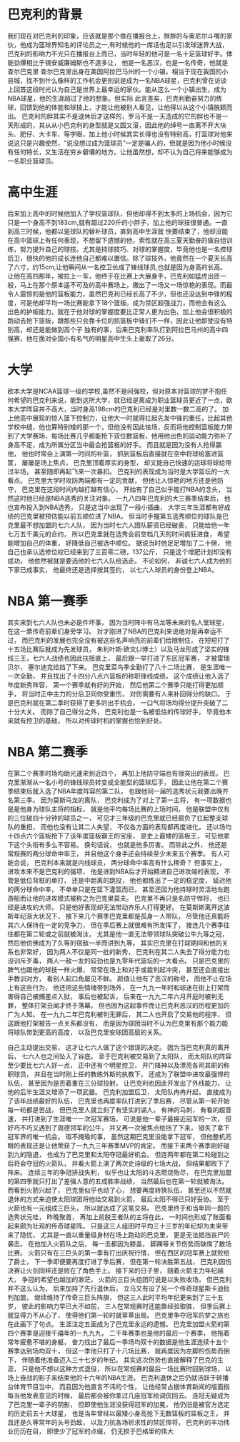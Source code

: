 # 巴克利的背景
我们现在对巴克利的印象，应该就是那个做在播报台上，胖胖的与奥尼尔斗嘴的家伙，他成为篮球界知名的评论员之一,有时候他的一席话也足以引发球迷界大战，巴克利的影响力不光只在播报台上而已，当时年轻的他可是一名十足篮球好手。体能劲爆相比于锡安威廉姆斯也不遑多让， 他是一名恶汉，也是一名传奇，他就是查尔巴克里
查尔巴克里出身在美国阿拉巴马州的一个小镇，相当于现在我国的小县城，找不到什么像样的工作机会更别说是成为一名NBA球星，巴克利曾在访谈上回首这段时光认为自己是世界上最幸运的家伙。能从这么一个小镇出生，成为NBA球星，他的生涯超过了他的想象。但实际 此言差矣，巴克利勤奋努力的练球，回馈到他的体能和球技上，才能让他被别人看见，让他得以从这个小镇脱颖而出。
巴克利的胖其实不是退休后才这样的，罗马不是一天造成的它的胖也不是一天形成的，其从从小巴克利的身型就是又圆又滚，因此他的绰号一直离不开大块头、肥仔、大卡车、等字眼，加上他小时候其实长得也没有特别高，打篮球对他来说这只是兴趣使然，“说没想过成为篮球员”一定是骗人的，但就是因为他小时候没有任何特长，又生活在穷乡僻壤的地方。让他虽然想，却不认为自己将来能够成为一名职业篮球员。
# 高中生涯
后来加上高中的时候他加入了学校篮球队，但他却得不到太多的上场机会，因为它只是一个身高不到183cm,就有超过220斤的小胖子，加上他的球技很普通。一直到高三时候，他都以是球队的替补球员，直到高中生涯就 快要结束了，他却没能在高中篮球上有任何表现，不想留下遗憾的他，索性就在高三夏天勤奋的做自组训练，努力提升自己的球技。尤其是持球技巧、对球的掌握度，毕竟他也是一名控球后卫，很快的他的成长连他自己都难以置信。除了球技外，他竟然在一个夏天长高了六寸，约15cm,让他瞬间从一名控卫长成了锋线球员,也就是因为身高的长高。让他在高四那年，被拉上一军，他终于在比赛上大展身手，巴克利如猛虎出匝一般，马上在那个原本遥不可及的高中赛场上，缴出了一场又一场惊艳的表现。而最令人震惊的是他的篮板能力，虽然巴克利已经长高了不少，但也还没达到中锋的程度，可是他却平均一场比赛能拿下18个篮板。成为禁区超强战力，而他会有这么出色的护板能力，就在于他对球的掌握度要比正常人更为出色，加上他会很积极的跑动去抢下篮板，跟那些只会靠卡位的抓篮板中锋们不一样，因此让他即使没有特别高，却还是能做到高个子
独有的事，后来巴克利率队打到阿拉巴马州的高中四强赛，他在面对全国小有名气的明星高中生头上豪取了26分。

# 大学
欧本大学是NCAA篮球一级的学校,虽然不是间强校，但对原本对篮球的梦不抱任何希望的巴克利来说，能到这所大学，就已经是离成为职业篮球员更近了一点，欧本大学阵容并不高大，当时身高198cm的巴克利已经是对里数一数二高的了。
加上他高中展现的惊人篮下控制力，让他大一时就得扛起先发中锋的重任，比起其他学校中缝，他也算特别矮的那一个，但他没有因此怯场，反而将他控制篮板能力带到了大学赛场，每场比赛几乎都能抢下双位数篮板，他用他出色的运动能力弥补了身高不足，成为所属分区当中最会抢篮板的好手。
而且就是因为没有人抢得赢他，
他也时常会上演第一时间的补篮，
抓到篮板后直接就在空中将球给塞进篮筐，
屡屡是场上焦点，
巴克里顶着厚实的身型，
却又能自己快速的运球将球给带过半场，
甚至随即再起飞来一次暴扣。
巴克利的表现成为当时是大学篮坛的一大看点。
巴克里大学时攻防两端都有一定的贡献，
但他让人惊艳的地方还是他防守， 巴克里在这段时间内越打越有信心，
开始有了自己似乎能打NBA的念头，
当然这时他已经是NBA选秀的关注对象。
一九八四年巴克利的大三赛季结束后，
他也宣布投入到NBA选秀，
只是这当中出现了一段小插曲，
大学三年生涯都有好成绩的巴克里被预估能以前五顺位进了NBA，
但当时手握第五选秀顺位的球队是巴克里最不想加盟的七六人队，
因为当时七六人团队薪资已经破表，
只能给他一年七万五千美元的合约，
所以巴克里就在选秀会前空档几天的时间疯狂进食，
希望能增加自己的体重，
好降低自己被选中顺位。
据说当时他足足增加了二十磅，
他自己也承认选修位权已经来到了三百零二磅，137公斤，
只是这个增肥计划却没有成功，
他依然被就是要选他的七六人队给选走。
不论如何，
非诚七六人成为他的下家已成事实，
他最终还是选择按其签约，
以七六人球员的身份登上NBA。
# NBA 第一赛季
其实来到七六人队也未必是件坏事，
因为当时阵中有马龙等未来的名人堂球星，
在这一票传奇前辈们身旁学习。
对才刚进了NBA的巴克利来说绝对是再幸运不过，
而巴克利的发展也完全没有被这些名声响亮的前辈们给限制住，
在短短打了十五场比赛后就成为先发球员，
朱利叶斯·欧文(J博士）以及马龙形成了坚实的锋线三王，七六人战绩也因此扶摇直上，
最后跟一举打进了东区冠军赛，
才被雷瑞贝尔，
塞尔迪克给挡了下来。
巴克里菜鸟季全勤打了八十二场比赛，
是生涯唯一一次全勤，
并且找出了十四分八点六篮板的称职锋线成绩，
这个成绩让他入选了年度新秀阵容，
第一个赛季就有好的开始，
然后他第二个赛季只能打得更加顺手，
将当时正中主力的分后卫同你受重伤，
对伤需要有人来补回得分的缺口。
于是巴克利就在第二季时获得了更多的出手机会，
一口气将场均得分提升突破了二十分大关。
而除了自己得分之外，
巴克利也是一名被低估的传球好手，
毕竟他本来就有控卫的基础，
所以对传球时机的掌握也恰到好处。
# NBA 第二赛季
在第二个赛季时场均助光速来到近四个，
再加上他防守端也有很突出的表现，
巴克里渐渐从一名小号的锋线球员转变成全能型的篮球后手，
因此让他在第二个赛季结束后就入选了NBA年度阵容的第二队，
也跟他同一届的选秀状元我要出晚齐名第三季。
因为莫斯马龙的离队，
巴克利成为了对上了第一主将，
有一项数据也是是他身为球队主将的指标，
就是他平均每场比赛的上场时间，
他是联盟中仅有的三位破四十分钟的球员之一，
可见才三年级的巴克里就已经肩负了扛起整支球队的重担，
而他也没有让其二人失望，
不仅各方面的表现都再度进化，
还以场均十四点六个篮板抢下了该年度篮板霸王的宝座，
是史上最矮的篮板王，
可见他拿下这个头衔有多么不容易。
换句话说，
也就是他多厉害。
而除此之外，
他还是常规赛的两分球命中率王，
并且他这个身手还会持续至少未来五个赛季。
有人可能会说，
巴克利本来就是内线球员，
两分球命中率高有什么稀奇？
但事实上，
进攻本来不是巴克利的强项，
他是进到NBA后才开始精进自己进攻端的表现，
不管是低位背框的单打，
还是中距离的跳投，
他也都练出了一定的稳定度，
延迟他的两分球命中率，
不单单只是在篮下灌篮而已，
甚至还因为他持球时灵活地左跑游船而让他的进攻模式被称之为巴克里莫夫。
巴克里不再只是名防守悍将，
也已经是进攻的大师，
只是他好表现却无法带动齐乐人打得更好。
在莫斯斯离开这波斯年纪渐大状况下，
接下来几个赛季巴克里都是孤身一人带队，
尽管他还真能将其六人保持在一定的竞争力，
但在季后赛上就很难有所发挥了，
接连几个赛季往往都在第二轮或之前就被淘汰，
尤其是他一直无法带领球队突破公牛九等之冠，
然后他仿佛成为了久等的宿敌一半而讲到九等。
其实巴克里在打球期间和他的关系也非常好，
因为两人不仅是同一批的新秀，
巴克利在其二人失去了得分能力也没训斥歹毒，
两人一敌一友的较劲也是九零年代篮坛的一大看点。
只是巴克里的脾气也跟他的球技一样火爆，
常常在场上和对手或裁判起冲突，
甚至还会直接出手教训对方，
看别人起口角屡见不鲜。
颜值让他有了恶汉的称号，
而他不止在场上有这些行为，
他还把这些情绪带到场外，
在一九九一年时和球迷在街上打架而害得自己被捕差点入狱，
事后也被起诉，
后来在一九九二年六月开庭时被判无罪，
整体打架丑闻才终于落幕。
但也因为这起事件而让巴克利恶汉的历程更加的广为人知。
在一九九二年巴克利被判无罪后，
其二人也开启了交易他的程序，
但这跟他打架被告一点关系都没有，
而是因为球团当时不认为巴克里有那个能力能将球队带到更高的高度，
以及巴克里安球团高层的关系。

自己主动提出交易，
这才让七六人做了这个错误的决定。
因为当巴克利真的离开后，
七六人也之间坠入了谷底。
至于巴克利被交易到了太阳队，
而太阳队的阵容至少要比七六人好一点，
正中还有个明星控卫，
开门降神以及漂亮各司其职的称职球员，
并且在当时刚上任的教练外斯的执教下，
还成为了联盟中进攻最强悍的队伍，
甚至因为是否着重在三分球投射，
让巴克利也因此开发出了外线能力，
让他的后半生涯又增添了一项武器。
巴克利加盟后卫，
太阳队冉冉升起，
直接成为了该年战绩最好的队伍，
巴克里也再度率队打进到了季后赛，
尽管从第一轮开始每一轮都是苦战，
但巴克里人就立刻了有坚实的湖人，
有神的马刺，
有看的超音速，
并打进到了生涯唯一一次冠军赛场，
可说是他一辈子最接近冠军的一次，
但好巧不巧又遇到了周德领军的公牛，
并又再一次被焦点给挡了下来，
错失了拿下冠军界的唯一机会。
瑕不掩瑜的事，
虽然这期巴克里没能拿下冠军，
但他整机亮眼的表现还是让他荣获了一九九三年赛季MVP的肯定。
而接下来两个赛季刚好碰到九的隐退，
也成为了巴克里和太阳夺冠最好机会。
但连两年都在第二轮碰到之后将会夺冠的火箭队，
并看火箭上演了两次史诗级的七场大战，
但结果都败下了阵来。
连续三年的争冠拼战失利，
似乎也让太阳的斗志燃烧殆尽，
在巴克里加盟的第四季就只打出了差强人意的五成胜率战绩，
当然最后也在第一轮就被淘汰。
而看到火箭兴起了，
巴克里似乎也动了心，
想要再度转换队伍，
甚至还以不然就退休的方式来迫使太阳球团将他给交易到火箭，
最后太阳不得已只好妥协。
至于火箭也有一元组成三巨头，
所以就达成了这笔交易。
巴克里终于和当年同一题的选秀状元哇，
昨晚聚首，
再加上前脱王者队的主将在此，
一时间也形成了账面看起来颇为壮观的传奇球星阵。
只是这三人组团时平均三十三岁的年纪却为未来带来了隐忧，
尤其是一直以重量级身材在场上跑动的巴克里，
更是无法抵挡丧尸的袭击。
在他加入火箭队之后，
每一击都因为膝盖，
脚踝等关节伤势而缺席了数场比赛。
火箭只有在三巨头的第一季有打出庆祝行情，
但在西区的冠军赛上就败给了爵士，
下一季即便要再度打进了季后赛，
但在第一轮决胜第五战，
巴克利因伤决赛让火剑同样还是败在了角色手上。
接下来的日子里，
随着火箭主力年纪越大，
争冠的希望也越加的渺茫，
火箭的三巨头组团可说是以失败收场，
但巴克利并不这么认为，
后来加持了先行退休后，
立马又有设了另一个传奇球星斯卡迪批判加盟，
继续维持了传奇三巨头阵旗，
但这三人此时平均年纪更来到了三十五岁，
彼此的影响力早已大不如前，
三人在常规赛时还能靠经验取胜，
但季后赛上就显得力不从心了，
使得他们第一轮时就草草出局。
巴克里争夺冠军的梦之旅也在此画下了句点。
生涯注定五面成为了巴克里永远的遗憾。
巴克里加盟火箭的第四个赛季是迎接千禧年的一九九九，
二千年赛季也是他的最后一个赛季，
他拖着常年疲惫不堪的身躯，
奋力找出了最后一季场均双十的数据是他生涯连续十五个赛季达到场均双十，
但这一季他只打了十八场比赛，
就再度因为左脚的伤势而倒下，
伴随着他准备迈入三十七岁的年纪。
其实这次伤势也直接解释了巴克的生涯，
只是他不想以这种方式退役，
所以在常规赛的最后一场比赛时回到球场，
以场上奋战的影子来结束他的十六年的NBA生涯。
巴克利退休之后仍就活跃于转播台体育节目当中，
而且因为他直言不讳的个性，
让他经常占据体育新闻的版面指每当他发表意见的时候，
最后都会被你拿过几座冠军给调侃回去。
连冠无疑成为了巴克里一辈子的阴影，
但即使他生涯没获得冠军的加冕，
他仍旧是被官方选定的历史前五十大球星，
也是当年曾经以最矮小身高抢下无数篮板的篮板之王，
并且还是久等常年的头号劲敌，
以及力抗各场祈求性的禁区悍将，
巴克利的丰功伟业历历在目，
即使少了冠军的点缀，
仍无损于巴格里的伟大